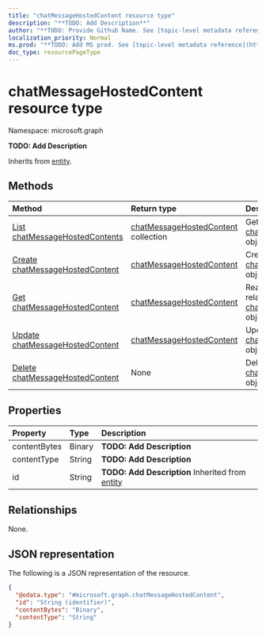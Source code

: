 ```yaml
---
title: "chatMessageHostedContent resource type"
description: "**TODO: Add Description**"
author: "**TODO: Provide Github Name. See [topic-level metadata reference](https://msgo.azurewebsites.net/add/document/guidelines/metadata.html#topic-level-metadata)**"
localization_priority: Normal
ms.prod: "**TODO: Add MS prod. See [topic-level metadata reference](https://msgo.azurewebsites.net/add/document/guidelines/metadata.html#topic-level-metadata)**"
doc_type: resourcePageType
---
```


# chatMessageHostedContent resource type

Namespace: microsoft.graph

**TODO: Add Description**


Inherits from [entity](../resources/entity.md).

## Methods
|Method|Return type|Description|
|:---|:---|:---|
|[List chatMessageHostedContents](../api/chatmessagehostedcontent-list.md)|[chatMessageHostedContent](../resources/chatmessagehostedcontent.md) collection|Get a list of the [chatMessageHostedContent](../resources/chatmessagehostedcontent.md) objects and their properties.|
|[Create chatMessageHostedContent](../api/chatmessagehostedcontent-create.md)|[chatMessageHostedContent](../resources/chatmessagehostedcontent.md)|Create a new [chatMessageHostedContent](../resources/chatmessagehostedcontent.md) object.|
|[Get chatMessageHostedContent](../api/chatmessagehostedcontent-get.md)|[chatMessageHostedContent](../resources/chatmessagehostedcontent.md)|Read the properties and relationships of a [chatMessageHostedContent](../resources/chatmessagehostedcontent.md) object.|
|[Update chatMessageHostedContent](../api/chatmessagehostedcontent-update.md)|[chatMessageHostedContent](../resources/chatmessagehostedcontent.md)|Update the properties of a [chatMessageHostedContent](../resources/chatmessagehostedcontent.md) object.|
|[Delete chatMessageHostedContent](../api/chatmessagehostedcontent-delete.md)|None|Deletes a [chatMessageHostedContent](../resources/chatmessagehostedcontent.md) object.|

## Properties
|Property|Type|Description|
|:---|:---|:---|
|contentBytes|Binary|**TODO: Add Description**|
|contentType|String|**TODO: Add Description**|
|id|String|**TODO: Add Description** Inherited from [entity](../resources/entity.md)|

## Relationships
None.

## JSON representation
The following is a JSON representation of the resource.
<!-- {
  "blockType": "resource",
  "keyProperty": "id",
  "@odata.type": "microsoft.graph.chatMessageHostedContent",
  "baseType": "microsoft.graph.entity",
  "openType": false
}
-->
``` json
{
  "@odata.type": "#microsoft.graph.chatMessageHostedContent",
  "id": "String (identifier)",
  "contentBytes": "Binary",
  "contentType": "String"
}
```

